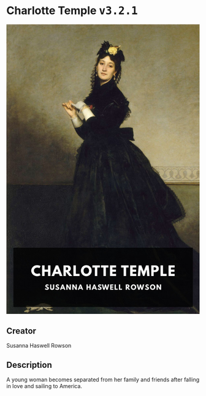 
# Charlotte Temple <kbd>v3.2.1</kbd>

<center>
  <img src="./cover-1024.jpg"/>
</center>

## Creator
Susanna Haswell Rowson

## Description
A young woman becomes separated from her family and friends after falling in love and sailing to America.
